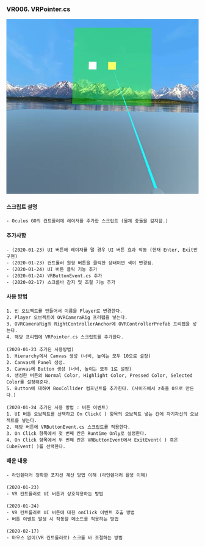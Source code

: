 ### VR006. VRPointer.cs

![ButtonTest](./buttonTest.PNG)


#### 스크립트 설명
	- Oculus GO의 컨트롤러에 레이저를 추가한 스크립트 (물체 충돌을 감지함.)


#### 추가사항
	- (2020-01-23) UI 버튼에 레이저를 댈 경우 UI 버튼 효과 작동 (현재 Enter, Exit만 구현)
	- (2020-01-23) 컨트롤러 원형 버튼을 클릭한 상태이면 색이 변경됨.
	- (2020-01-24) UI 버튼 클릭 기능 추가
	- (2020-01-24) VRButtonEvent.cs 추가
	- (2020-02-17) 스크롤바 감지 및 조절 기능 추가


#### 사용 방법
	1. 빈 오브젝트를 만들어서 이름을 Player로 변경한다. 
	2. Player 오브젝트에 OVRCameraRig 프리팹을 넣는다.
	3. OVRCameraRig의 RightControllerAnchor에 OVRControllerPrefab 프리팹을 넣는다.
	4. 해당 프리펩에 VRPointer.cs 스크립트를 추가한다.

	(2020-01-23 추가된 사용방법)
	1. Hierarchy에서 Canvas 생성 (너비, 높이는 모두 10으로 설정)
	2. Canvas에 Panel 생성.
	3. Canvas에 Button 생성 (너비, 높이는 모두 1로 설정)
	4. 생성한 버튼의 Normal Color, Highlight Color, Pressed Color, Selected Color를 설정해준다.
	5. Button에 대하여 BoxCollider 컴포넌트를 추가한다. (사이즈에서 z축을 0으로 만든다.)

	(2020-01-24 추가된 사용 방법 : 버튼 이벤트)
	1. UI 버튼 오브젝트를 선택하고 On Click( ) 항목의 오브젝트 넣는 칸에 자기자신의 오브젝트를 넣는다.
	2. 해당 버튼에 VRButtonEvent.cs 스크립트를 적용한다.
	3. On Click 항목에서 첫 번째 칸은 Runtime Only로 설정한다.
	4. On Click 항목에서 두 번째 칸은 VRButtonEvent에서 ExitEvent( ) 혹은 CubeEvent( )를 선택한다.



#### 배운 내용
	- 라인렌더러 정확한 포지션 계산 방법 이해 (라인렌더러 활용 이해)

	(2020-01-23)
	- VR 컨트롤러로 UI 버튼과 상호작용하는 방법

	(2020-01-24)
	- VR 컨트롤러로 UI 버튼에 대한 onClick 이벤트 호출 방법
	- 버튼 이벤트 발생 시 작동할 메소드를 적용하는 방법

	(2020-02-17)
	- 마우스 없이(VR 컨트롤러로) 스크롤 바 조절하는 방법